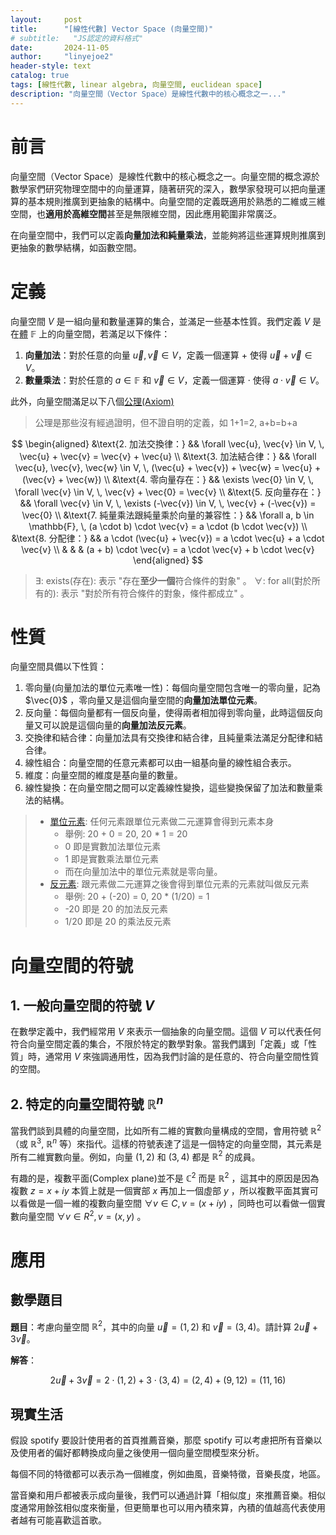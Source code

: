 ```yaml
---
layout:     post
title:      "[線性代數] Vector Space (向量空間)"
# subtitle:   "JS認定的資料格式"
date:       2024-11-05
author:     "linyejoe2"
header-style: text
catalog: true
tags: [線性代數, linear algebra, 向量空間, euclidean space]
description: "向量空間（Vector Space）是線性代數中的核心概念之一..."
---
```


# 前言

向量空間（Vector Space）是線性代數中的核心概念之一。向量空間的概念源於數學家們研究物理空間中的向量運算，隨著研究的深入，數學家發現可以把向量運算的基本規則推廣到更抽象的結構中。向量空間的定義既適用於熟悉的二維或三維空間，也**適用於高維空間**甚至是無限維空間，因此應用範圍非常廣泛。

在向量空間中，我們可以定義**向量加法和純量乘法**，並能夠將這些運算規則推廣到更抽象的數學結構，如函數空間。

# 定義

向量空間 $V$ 是一組向量和數量運算的集合，並滿足一些基本性質。我們定義 $V$ 是在[體](https://zh.wikipedia.org/wiki/%E5%9F%9F_(%E6%95%B0%E5%AD%A6)) $\mathbb{F}$ 上的向量空間，若滿足以下條件：

1. **向量加法**：對於任意的向量 $\vec{u}, \vec{v} \in V$，定義一個運算 $+$ 使得 $\vec{u} + \vec{v} \in V$。
2. **數量乘法**：對於任意的 $a \in \mathbb{F}$ 和 $\vec{v} \in V$，定義一個運算 $\cdot$ 使得 $a \cdot \vec{v} \in V$。

此外，向量空間滿足以下八個[公理(Axiom)](https://zh.wikipedia.org/wiki/%E5%85%AC%E7%90%86)

> 公理是那些沒有經過證明，但不證自明的定義，如 1+1=2, a+b=b+a

$$
\begin{aligned}
&\text{2. 加法交換律：} && \forall \vec{u}, \vec{v} \in V, \, \vec{u} + \vec{v} = \vec{v} + \vec{u} \\
&\text{3. 加法結合律：} && \forall \vec{u}, \vec{v}, \vec{w} \in V, \, (\vec{u} + \vec{v}) + \vec{w} = \vec{u} + (\vec{v} + \vec{w}) \\
&\text{4. 零向量存在：} && \exists \vec{0} \in V, \, \forall \vec{v} \in V, \, \vec{v} + \vec{0} = \vec{v} \\
&\text{5. 反向量存在：} && \forall \vec{v} \in V, \, \exists (-\vec{v}) \in V, \, \vec{v} + (-\vec{v}) = \vec{0} \\
&\text{7. 純量乘法跟純量乘於向量的兼容性：} && \forall a, b \in \mathbb{F}, \, (a \cdot b) \cdot \vec{v} = a \cdot (b \cdot \vec{v}) \\
&\text{8. 分配律：} && a \cdot (\vec{u} + \vec{v}) = a \cdot \vec{u} + a \cdot \vec{v} \\
& & & (a + b) \cdot \vec{v} = a \cdot \vec{v} + b \cdot \vec{v}
\end{aligned}
$$

> $\exists$: exists(存在): 表示 "存在**至少一個**符合條件的對象" 。
> $\forall$: for all(對於所有的): 表示 "對於所有符合條件的對象，條件都成立" 。

# 性質

向量空間具備以下性質：

1. 零向量(向量加法的單位元素唯一性)：每個向量空間包含唯一的零向量，記為 $\vec{0}$ ，零向量又是這個向量空間的**向量加法單位元素**。
2. 反向量：每個向量都有一個反向量，使得兩者相加得到零向量，此時這個反向量又可以說是這個向量的**向量加法反元素**。
3. 交換律和結合律：向量加法具有交換律和結合律，且純量乘法滿足分配律和結合律。
4. 線性組合：向量空間的任意元素都可以由一組基向量的線性組合表示。
5. 維度：向量空間的維度是基向量的數量。
6. 線性變換：在向量空間之間可以定義線性變換，這些變換保留了加法和數量乘法的結構。

> + [單位元素](https://zh.wikipedia.org/wiki/%E5%96%AE%E4%BD%8D%E5%85%83): 任何元素跟單位元素做二元運算會得到元素本身
>   + 舉例: 20 + 0 = 20, 20 * 1 = 20
>   + 0 即是實數加法單位元素
>   + 1 即是實數乘法單位元素
>   + 而在向量加法中的單位元素就是零向量。
> + [反元素](https://zh.wikipedia.org/zh-tw/%E9%80%86%E5%85%83%E7%B4%A0): 跟元素做二元運算之後會得到單位元素的元素就叫做反元素
>   + 舉例: 20 + (-20) = 0, 20 * ($1/20$) = 1
>   + -20 即是 20 的加法反元素
>   + $1/20$ 即是 20 的乘法反元素

# 向量空間的符號

## 1. 一般向量空間的符號 $V$

在數學定義中，我們經常用 $V$ 來表示一個抽象的向量空間。這個 $V$ 可以代表任何符合向量空間定義的集合，不限於特定的數學對象。當我們講到「定義」或「性質」時，通常用 $V$ 來強調通用性，因為我們討論的是任意的、符合向量空間性質的空間。

## 2. 特定的向量空間符號 $\mathbb{R}^n$ 

當我們談到具體的向量空間，比如所有二維的實數向量構成的空間，會用符號 $\mathbb{R}^2$（或 $\mathbb{R}^3$, $\mathbb{R}^n$ 等）來指代。這樣的符號表達了這是一個特定的向量空間，其元素是所有二維實數向量。例如，向量 $(1,2)$ 和 $(3,4)$ 都是 $\mathbb{R}^2$ 的成員。

有趣的是，複數平面(Complex plane)並不是 $\mathbb{C}^2$ 而是 $\mathbb{R}^2$ ，這其中的原因是因為複數 $z=x+iy$ 本質上就是一個實部 $x$ 再加上一個虛部 $y$ ，所以複數平面其實可以看做是一個一維的複數向量空間 $\forall v \in C, v = (x + iy)$ ，同時也可以看做一個實數向量空間 $\forall v \in R^2, v = (x, y)$ 。

# 應用

## 數學題目

**題目**：考慮向量空間 $\mathbb{R}^2$，其中的向量 $\vec{u} = (1, 2)$ 和 $\vec{v} = (3, 4)$。請計算 $2 \vec{u} + 3 \vec{v}$。

**解答**：

$$
2 \vec{u} + 3 \vec{v} = 2 \cdot (1, 2) + 3 \cdot (3, 4) = (2, 4) + (9, 12) = (11, 16)
$$

## 現實生活

假設 spotify 要設計使用者的首頁推薦音樂，那麼 spotify 可以考慮把所有音樂以及使用者的偏好都轉換成向量之後使用一個向量空間模型來分析。

每個不同的特徵都可以表示為一個維度，例如曲風，音樂特徵，音樂長度，地區。

當音樂和用戶都被表示成向量後，我們可以通過計算「相似度」來推薦音樂。相似度通常用餘弦相似度來衡量，但更簡單也可以用內積來算，內積的值越高代表使用者越有可能喜歡這首歌。

